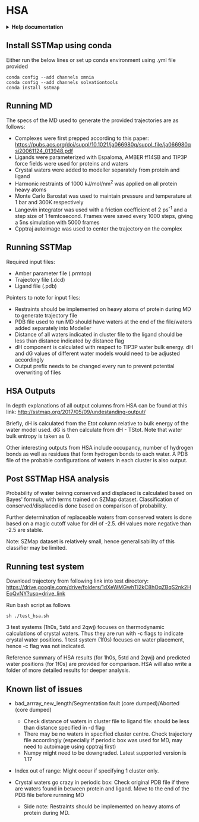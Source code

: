 # HSA
<details>
<summary><b>Help documentation</b> </summary>

    usage: hsa.py [-h] -p PARM_FILE -t TRAJ_FILE -l LIG_FILE -f NUM_FRAMES -w
              WATER_MODEL -s START_FRAME [-c CLUSTER_FILE] [-d DIST] -o
              OUTPUT_PREFIX

    HSA Analysis of waters in protein pocket
    
    optional arguments:
      -h, --help            show this help message and exit
      -c CLUSTER_FILE, --cluster_file CLUSTER_FILE
                            Input crystal waters to analyse
      -d DIST, --dist DIST  Input distance from ligand to analyse (if no crystal
                            waters specified). Default = 10
    
    required arguments:
      -p PARM_FILE, --parm_file PARM_FILE
                            Input parameter file
      -t TRAJ_FILE, --traj_file TRAJ_FILE
                            Input trajectory file
      -l LIG_FILE, --lig_file LIG_FILE
                            Input ligand file (PDB)
      -f NUM_FRAMES, --num_frames NUM_FRAMES
                            Total number of frames to process
      -w WATER_MODEL, --water_model WATER_MODEL
                            Water model used. Supported models are: TIP3P,
                            TIP4PEW, TIP4P, TIP5P, TIP3PFW, SPCE, SPCFW
      -s START_FRAME, --start_frame START_FRAME
                            Starting frame
      -o OUTPUT_PREFIX, --output_prefix OUTPUT_PREFIX
                            Output prefix

</details>

## Install SSTMap using conda
Either run the below lines or set up conda environment using .yml file provided
```
conda config --add channels omnia
conda config --add channels solvationtools
conda install sstmap
```
## Running MD
The specs of the MD used to generate the provided trajectories are as follows:
- Complexes were first prepped according to this paper: https://pubs.acs.org/doi/suppl/10.1021/ja066980q/suppl_file/ja066980qsi20061124_013948.pdf
- Ligands were parameterized with Espaloma, AMBER ff14SB and TIP3P force fields were used for proteins and waters
- Crystal waters were added to modeller separately from protein and ligand
- Harmonic restraints of 1000 kJ/mol/nm<sup>2</sup> was applied on all protein heavy atoms
- Monte Carlo Barostat was used to maintain pressure and temperature at 1 bar and 300K respectively
- Langevin integrator was used with a friction coefficient of 2 ps<sup>-1</sup> and a step size of 1 femtosecond. Frames were saved every 1000 steps, giving a 5ns simulation with 5000 frames
- Cpptraj autoimage was used to center the trajectory on the complex
  
## Running SSTMap
Required input files:
- Amber parameter file (.prmtop)
- Trajectory file (.dcd)
- Ligand file (.pdb)

Pointers to note for input files:
- Restraints should be implemented on heavy atoms of protein during MD to generate trajectory file
- PDB file used to run MD should have waters at the end of the file/waters added separately into Modeller
- Distance of all waters indicated in cluster file to the ligand should be less than distance indicated by distance flag
- dH component is calculated with respect to TIP3P water bulk energy. dH and dG values of different water models would need to be adjusted accordingly 
- Output prefix needs to be changed every run to prevent potential overwriting of files

## HSA Outputs
In depth explanations of all output columns from HSA can be found at this link: http://sstmap.org/2017/05/09/undestanding-output/

Briefly, dH is calculated from the Etot column relative to bulk energy of the water model used. dG is then calculate from dH - TStot. Note that water bulk entropy is taken as 0.

Other interesting outputs from HSA include occupancy, number of hydrogen bonds as well as residues that form hydrogen bonds to each water. A PDB file of the probable configurations of waters in each cluster is also output.

## Post SSTMap HSA analysis
Probability of water beinng conserved and displaced is calculated based on Bayes' formula, with terms trained on SZMap dataset. Classification of conserved/displaced is done based on comparison of probability. 

Further determination of replaceable waters from conserved waters is done based on a magic cutoff value for dH of -2.5. dH values more negative than -2.5 are stable.

Note: SZMap dataset is relatively small, hence generalisability of this classifier may be limited.

## Running test system 
Download trajectory from following link into test directory: https://drive.google.com/drive/folders/1dXeWMGwhTl2kC8hOqZBqS2nk2HEoQvNY?usp=drive_link

Run bash script as follows
```
sh ./test_hsa.sh
```
3 test systems (1h0s, 5std and 2qwj) focuses on thermodynamic calculations of crystal waters. Thus they are run with -c flags to indicate crystal water positions. 1 test system (1f0s) focuses on water placement, hence -c flag was not indicated.

Reference summary of HSA results (for 1h0s, 5std and 2qwj) and predicted water positions (for 1f0s) are provided for comparison. HSA will also write a folder of more detailed results for deeper analysis.
## Known list of issues
- bad_arrray_new_length/Segmentation fault (core dumped)/Aborted (core dumped)
    - Check distance of waters in cluster file to ligand file: should be less than distance specified in -d flag
    - There may be no waters in specified cluster centre. Check trajectory file accordingly (especially if periodic box was used for MD, may need to autoimage using cpptraj first)
    - Numpy might need to be downgraded. Latest supported version is 1.17

- Index out of range: Might occur if specifying 1 cluster only.

- Crystal waters go crazy in periodic box: Check original PDB file if there are waters found in between protein and ligand. Move to the end of the PDB file before rurnning MD
    - Side note: Restraints should be implemented on heavy atoms of protein during MD.
